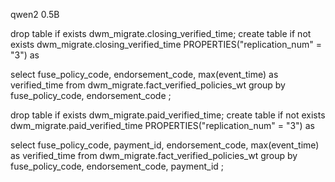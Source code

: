 qwen2 0.5B

drop table if exists dwm_migrate.closing_verified_time;
create table if not exists dwm_migrate.closing_verified_time
PROPERTIES("replication_num" = "3")
as

select
fuse_policy_code,
endorsement_code,
max(event_time) as verified_time
from dwm_migrate.fact_verified_policies_wt
group by fuse_policy_code, endorsement_code
;


drop table if exists dwm_migrate.paid_verified_time;
create table if not exists dwm_migrate.paid_verified_time
PROPERTIES("replication_num" = "3")
as

select
fuse_policy_code,
payment_id,
endorsement_code,
max(event_time) as verified_time
from dwm_migrate.fact_verified_policies_wt
group by fuse_policy_code, endorsement_code, payment_id
;